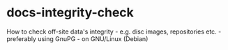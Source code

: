 # docs-integrity-check
How to check off-site data's integrity - e.g. disc images, repositories etc. - preferably using GnuPG - on GNU/Linux (Debian)
